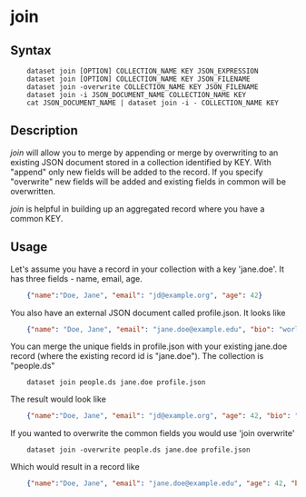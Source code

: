 join
====

Syntax
------

        dataset join [OPTION] COLLECTION_NAME KEY JSON_EXPRESSION
        dataset join [OPTION] COLLECTION_NAME KEY JSON_FILENAME
        dataset join -overwrite COLLECTION_NAME KEY JSON_FILENAME
        dataset join -i JSON_DOCUMENT_NAME COLLECTION_NAME KEY
        cat JSON_DOCUMENT_NAME | dataset join -i - COLLECTION_NAME KEY

Description
-----------

*join* will allow you to merge by appending or merge by overwriting to
an existing JSON document stored in a collection identified by KEY. With
\"append\" only new fields will be added to the record. If you specify
\"overwrite\" new fields will be added and existing fields in common
will be overwritten.

*join* is helpful in building up an aggregated record where you have a
common KEY.

Usage
-----

Let\'s assume you have a record in your collection with a key
\'jane.doe\'. It has three fields - name, email, age.

```json
    {"name":"Doe, Jane", "email": "jd@example.org", "age": 42}
```

You also have an external JSON document called profile.json. It looks
like

```json
    {"name": "Doe, Jane", "email": "jane.doe@example.edu", "bio": "world renowned geophysist"}
```

You can merge the unique fields in profile.json with your existing
jane.doe record (where the existing record id is \"jane.doe\"). The
collection is \"people.ds\"

```shell
    dataset join people.ds jane.doe profile.json
```

The result would look like

```json
    {"name":"Doe, Jane", "email": "jd@example.org", "age": 42, "bio": "renowned geophysist"}
```

If you wanted to overwrite the common fields you would use \'join
overwrite\'

```shell
    dataset join -overwrite people.ds jane.doe profile.json
```

Which would result in a record like

```json
    {"name":"Doe, Jane", "email": "jane.doe@example.edu", "age": 42, "bio": "renowned geophysist"}
```
